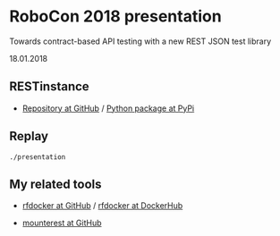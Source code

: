 # RoboCon 2018 presentation

Towards contract-based API testing with a new REST JSON test library

18.01.2018

## RESTinstance

- [Repository at GitHub](https://github.com/asyrjasalo/RESTinstance) / [Python package at PyPi](https://pypi.python.org/pypi/RESTinstance)

## Replay

    ./presentation

## My related tools

- [rfdocker at GitHub](https://github.com/asyrjasalo/rfdocker) / [rfdocker at DockerHub](https://hub.docker.com/r/robotframework/rfdocker)

- [mounterest at GitHub](https://github.com/asyrjasalo/mounterest)
